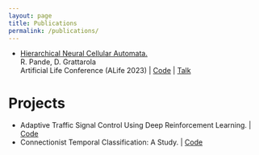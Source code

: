 ```yaml
---
layout: page
title: Publications
permalink: /publications/
---
```

* [Hierarchical Neural Cellular Automata.](https://direct.mit.edu/isal/proceedings/isal/35/20/116844)  
  R. Pande, D. Grattarola  
  Artificial Life Conference (ALife 2023) | [Code](https://github.com/RituPande/hnca/) | [Talk](https://youtu.be/rRF2qzxO-uA?si=3ij9r4p5xKn9K1mc)  

     
# Projects
* Adaptive Traffic Signal Control Using Deep Reinforcement Learning. | [Code](https://ritupande.github.io/DQL-TSC/)    
* Connectionist Temporal Classification: A Study. | [Code](https://ritupande.github.io/ctc/)  

